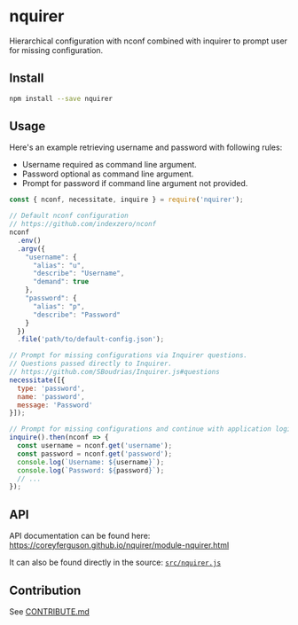 
# nquirer

Hierarchical configuration with nconf combined with inquirer to prompt user for
missing configuration.

## Install

```bash
npm install --save nquirer
```

## Usage

Here's an example retrieving username and password with following rules:

- Username required as command line argument.
- Password optional as command line argument.
- Prompt for password if command line argument not provided.

```javascript
const { nconf, necessitate, inquire } = require('nquirer');

// Default nconf configuration
// https://github.com/indexzero/nconf
nconf
  .env()
  .argv({
    "username": {
      "alias": "u",
      "describe": "Username",
      "demand": true
    },
    "password": {
      "alias": "p",
      "describe": "Password"
    }
  })
  .file('path/to/default-config.json');

// Prompt for missing configurations via Inquirer questions.
// Questions passed directly to Inquirer.
// https://github.com/SBoudrias/Inquirer.js#questions
necessitate([{
  type: 'password',
  name: 'password',
  message: 'Password'
}]);

// Prompt for missing configurations and continue with application logic...
inquire().then(nconf => {
  const username = nconf.get('username');
  const password = nconf.get('password');
  console.log(`Username: ${username}`);
  console.log(`Password: ${password}`);
  // ...
});

```

## API

API documentation can be found here: https://coreyferguson.github.io/nquirer/module-nquirer.html

It can also be found directly in the source: [`src/nquirer.js`](./src/nquirer.js)

## Contribution

See [CONTRIBUTE.md](./CONTRIBUTE.md)
